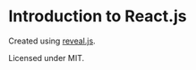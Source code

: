 # Introduction to React.js

Created using [reveal.js](https://github.com/hakimel/reveal.js).

Licensed under MIT.
